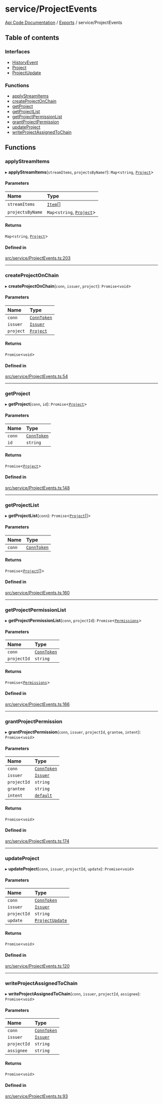 # service/ProjectEvents
 
[Api Code Documentation](../README.md) / [Exports](../modules.md) / service/ProjectEvents

## Table of contents

### Interfaces

- [HistoryEvent](../interfaces/service_ProjectEvents.HistoryEvent.md)
- [Project](../interfaces/service_ProjectEvents.Project.md)
- [ProjectUpdate](../interfaces/service_ProjectEvents.ProjectUpdate.md)

### Functions

- [applyStreamItems](service_ProjectEvents.md#applystreamitems)
- [createProjectOnChain](service_ProjectEvents.md#createprojectonchain)
- [getProject](service_ProjectEvents.md#getproject)
- [getProjectList](service_ProjectEvents.md#getprojectlist)
- [getProjectPermissionList](service_ProjectEvents.md#getprojectpermissionlist)
- [grantProjectPermission](service_ProjectEvents.md#grantprojectpermission)
- [updateProject](service_ProjectEvents.md#updateproject)
- [writeProjectAssignedToChain](service_ProjectEvents.md#writeprojectassignedtochain)

## Functions

### applyStreamItems

▸ **applyStreamItems**(`streamItems`, `projectsByName?`): `Map`\<`string`, [`Project`](../interfaces/service_ProjectEvents.Project.md)\>

#### Parameters

| Name | Type |
| :------ | :------ |
| `streamItems` | [`Item`](../interfaces/service_liststreamkeyitems.Item.md)[] |
| `projectsByName` | `Map`\<`string`, [`Project`](../interfaces/service_ProjectEvents.Project.md)\> |

#### Returns

`Map`\<`string`, [`Project`](../interfaces/service_ProjectEvents.Project.md)\>

#### Defined in

[src/service/ProjectEvents.ts:203](https://github.com/openkfw/TruBudget/blob/2e83742/api/src/service/ProjectEvents.ts#L203)

___

### createProjectOnChain

▸ **createProjectOnChain**(`conn`, `issuer`, `project`): `Promise`\<`void`\>

#### Parameters

| Name | Type |
| :------ | :------ |
| `conn` | [`ConnToken`](service_conn.md#conntoken) |
| `issuer` | [`Issuer`](../interfaces/service_issuer.Issuer.md) |
| `project` | [`Project`](../interfaces/service_ProjectEvents.Project.md) |

#### Returns

`Promise`\<`void`\>

#### Defined in

[src/service/ProjectEvents.ts:54](https://github.com/openkfw/TruBudget/blob/2e83742/api/src/service/ProjectEvents.ts#L54)

___

### getProject

▸ **getProject**(`conn`, `id`): `Promise`\<[`Project`](../interfaces/service_ProjectEvents.Project.md)\>

#### Parameters

| Name | Type |
| :------ | :------ |
| `conn` | [`ConnToken`](service_conn.md#conntoken) |
| `id` | `string` |

#### Returns

`Promise`\<[`Project`](../interfaces/service_ProjectEvents.Project.md)\>

#### Defined in

[src/service/ProjectEvents.ts:148](https://github.com/openkfw/TruBudget/blob/2e83742/api/src/service/ProjectEvents.ts#L148)

___

### getProjectList

▸ **getProjectList**(`conn`): `Promise`\<[`Project`](../interfaces/service_ProjectEvents.Project.md)[]\>

#### Parameters

| Name | Type |
| :------ | :------ |
| `conn` | [`ConnToken`](service_conn.md#conntoken) |

#### Returns

`Promise`\<[`Project`](../interfaces/service_ProjectEvents.Project.md)[]\>

#### Defined in

[src/service/ProjectEvents.ts:160](https://github.com/openkfw/TruBudget/blob/2e83742/api/src/service/ProjectEvents.ts#L160)

___

### getProjectPermissionList

▸ **getProjectPermissionList**(`conn`, `projectId`): `Promise`\<[`Permissions`](authz_types.md#permissions)\>

#### Parameters

| Name | Type |
| :------ | :------ |
| `conn` | [`ConnToken`](service_conn.md#conntoken) |
| `projectId` | `string` |

#### Returns

`Promise`\<[`Permissions`](authz_types.md#permissions)\>

#### Defined in

[src/service/ProjectEvents.ts:166](https://github.com/openkfw/TruBudget/blob/2e83742/api/src/service/ProjectEvents.ts#L166)

___

### grantProjectPermission

▸ **grantProjectPermission**(`conn`, `issuer`, `projectId`, `grantee`, `intent`): `Promise`\<`void`\>

#### Parameters

| Name | Type |
| :------ | :------ |
| `conn` | [`ConnToken`](service_conn.md#conntoken) |
| `issuer` | [`Issuer`](../interfaces/service_issuer.Issuer.md) |
| `projectId` | `string` |
| `grantee` | `string` |
| `intent` | [`default`](authz_intents.md#default) |

#### Returns

`Promise`\<`void`\>

#### Defined in

[src/service/ProjectEvents.ts:174](https://github.com/openkfw/TruBudget/blob/2e83742/api/src/service/ProjectEvents.ts#L174)

___

### updateProject

▸ **updateProject**(`conn`, `issuer`, `projectId`, `update`): `Promise`\<`void`\>

#### Parameters

| Name | Type |
| :------ | :------ |
| `conn` | [`ConnToken`](service_conn.md#conntoken) |
| `issuer` | [`Issuer`](../interfaces/service_issuer.Issuer.md) |
| `projectId` | `string` |
| `update` | [`ProjectUpdate`](../interfaces/service_ProjectEvents.ProjectUpdate.md) |

#### Returns

`Promise`\<`void`\>

#### Defined in

[src/service/ProjectEvents.ts:120](https://github.com/openkfw/TruBudget/blob/2e83742/api/src/service/ProjectEvents.ts#L120)

___

### writeProjectAssignedToChain

▸ **writeProjectAssignedToChain**(`conn`, `issuer`, `projectId`, `assignee`): `Promise`\<`void`\>

#### Parameters

| Name | Type |
| :------ | :------ |
| `conn` | [`ConnToken`](service_conn.md#conntoken) |
| `issuer` | [`Issuer`](../interfaces/service_issuer.Issuer.md) |
| `projectId` | `string` |
| `assignee` | `string` |

#### Returns

`Promise`\<`void`\>

#### Defined in

[src/service/ProjectEvents.ts:93](https://github.com/openkfw/TruBudget/blob/2e83742/api/src/service/ProjectEvents.ts#L93)
